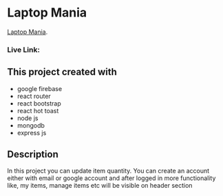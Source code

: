 # Laptop Mania
 [Laptop Mania](https://github.com/facebook/create-react-app).


### Live Link: 
## This project created with
* google firebase
* react router
* react bootstrap
* react hot toast
* node js
* mongodb
* express js


## Description

In this project you can update item quantity. You can create an account either with email or google account and after logged in more functionality like, my items, manage items etc will be visible on header section